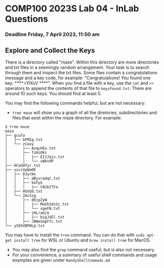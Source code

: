 # COMP100 2023S Lab 04 - InLab Questions
### Deadline Friday, 7 April 2023, 11:50 am


## Explore and Collect the Keys

There is a directory called "maze". Within this directory are more directories and txt files in a seemingly random arrangement. Your task is to search through them and inspect the txt files. Some files contain a congratulations message and a key code, for example: "Congratulations! You found one key: **** rYlXcV ****". When you find a file with a key, use the `cat` and `>>` operators to append the contents of that file to `keysFound.txt`. There are around 10 such keys. You should find at least 5.

You may find the following commands helpful, but are not necessary:
* `tree maze` will show you a graph of all the diretories, subdirectories and files that exist within the maze directory. For example:
```
$ tree maze
maze
├── gcuTa
│   ├── bFMIg.txt
│   └── zCeey
│       ├── AzquVEo.txt
│       ├── fzHiOKs
│       │   ├── EIJJqjs.txt
│       │   └── vWktHP
├── HCoGHYyr.txt
├── xuczVpQmOE
│   ├── DJyrHx
│   │   ├── dByvradqC.txt
│   │   ├── kGFpS
│   │   │   ├── CNJbITFa
│   ├── HGVQd.txt
│   └── ZAcXzg
│       ├── dDjpZyW
│       │   ├── MoGhIdsSj.txt
│       │   └── xgeFN.txt
│       ├── iHLramjG
│       │   ├── bigJdEl.txt
│       ├── JBWeSepFfc.txt
└── ySEhVBPWLp.txt
```
You may have to install the `tree` command. You can do that with `sudo apt-get install tree`  for WSL or Ubuntu and `brew install tree` for MacOS.

* You may also find the `grep` command useful, but is also not necessary.
* For your convenience, a summary of useful shell commands and usage examples are given under `HandyShellCommads.md`